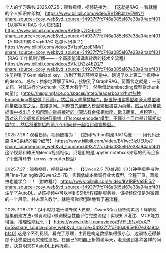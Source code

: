 个人的学习路线
2025.07.25：观看视频，视频链接为：
            【这就是RAG 一看就懂的个人知识库架构】 https://www.bilibili.com/video/BV19RJhzyEWN/?share_source=copy_web&vd_source=54937f7fc746a085e167e38a94abf401
            【从零写AI RAG 个人知识库】 https://www.bilibili.com/video/BV168j7zCE6D/?share_source=copy_web&vd_source=54937f7fc746a085e167e38a94abf401
            【AI知识图谱 GraphRAG 是怎么回事？】 https://www.bilibili.com/video/BV1zoKuzoENM/?share_source=copy_web&vd_source=54937f7fc746a085e167e38a94abf401
            【RAG 工作机制详解——一个高质量知识库背后的技术全流程】 https://www.bilibili.com/video/BV1JLN2z4EZQ/?share_source=copy_web&vd_source=54937f7fc746a085e167e38a94abf401
注册得到了Gemini的api key，放到了我的环境变量中。跑通了以上第二个视频中的demo。
总结：抽象地理解了RAG，接触到了GraphRAG。简而言之就是：一份文档，对其进行分块chunk（这里大有学问），然后借助embedding模型将chunk向量化（https://huggingface.co/spaces/mteb/leaderboard中对各种Embedding模型做了评测），然后存入向量数据库，配置好语言模型和嵌入模型和向量数据库之后，直接提问。问题首先到嵌入模型哪里被变为向量，然后从向量数据库中找出几个和问题向量最接近的（算法有余弦相似度、欧氏距离、点积等），再对这几个最接近的进行重排（用cross-encoder模型，不懂这个但也是计算相似度的），然后将重排后的前几个和问题一起给到语言模型。


2025.7.26：观看视频，视频链接为：
            【使用Python构建RAG系统 —— 用代码还原 RAG系统的每个细节】 https://www.bilibili.com/video/BV1wc3izUEUb/?share_source=copy_web&vd_source=54937f7fc746a085e167e38a94abf401
这个视频和昨天的demo视频相似，只是用的是jupyter notebook来写的代码且多了个重排环节（cross-encoder模型）

2025.7.27：观看视频，视频链接为：
            【【Qwen2.5-7B微调】30分钟手把手带你用Fine-Tuning微调Qwen2.5-7B，实现低成本微调行业大模型，全程干货，草履虫也能学会！！（附教程）】 https://www.bilibili.com/video/BV1RiPVe8Ei5/?share_source=copy_web&vd_source=54937f7fc746a085e167e38a94abf401
注册了AutoDL，从该视频中可以学到SSH远程控制服务器，该视频仅仅是对微调的一个展示，并未深入教学，就是带你很粗略地看了遍流程。

2025.7.28~29：【4小时打造垂域专属大模型，Qwen3企业级微调实战！详解数据集创建方法+微调流程+微调模型性能评估完整流程｜实现知识灌注、MCP能力增强、推理性能优化！】 https://www.bilibili.com/video/BV1YLE1zyEvX/?p=5&share_source=copy_web&vd_source=54937f7fc746a085e167e38a94abf401
这是个系列视频，看完了原理，主要是构造数据集得很小心，边训练还得兼顾不让模型出现灾难性遗忘。在自己的机器上折腾老半天，老是遇到各种各样的问题，决意明天在AutoDL上再折腾。
